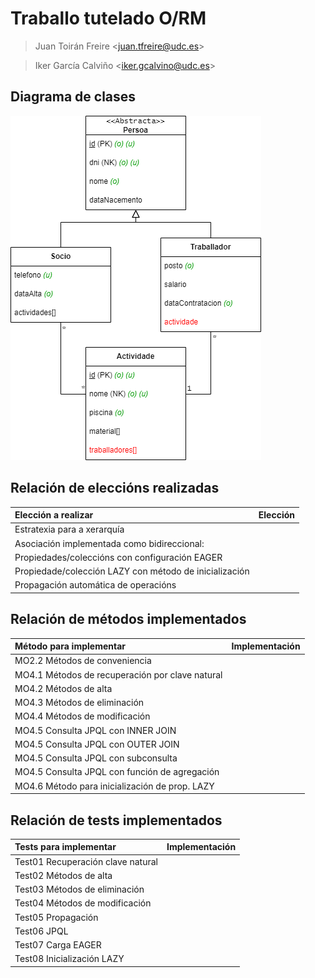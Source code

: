 # Traballo tutelado O/RM

> Juan Toirán Freire \<juan.tfreire@udc.es\>

> Iker García Calviño \<iker.gcalvino@udc.es\>

## Diagrama de clases

![](/doc/diagrama.png)

## Relación de eleccións realizadas

| Elección a realizar                                    | Elección |
|:-------------------------------------------------------|:---------|
| Estratexia para a xerarquía                            |          |
| Asociación implementada como bidireccional:            |          |
| Propiedades/coleccións con configuración EAGER         |          |
| Propiedade/colección LAZY con método de inicialización |          |
| Propagación automática de operacións                   |          |

## Relación de métodos implementados

| Método para implementar                         | Implementación |
|:------------------------------------------------|:---------------|
| MO2.2 Métodos de conveniencia                   |                |
| MO4.1 Métodos de recuperación por clave natural |                |
| MO4.2 Métodos de alta                           |                |
| MO4.3 Métodos de eliminación                    |                |
| MO4.4 Métodos de modificación                   |                |
| MO4.5 Consulta JPQL con INNER JOIN              |                |
| MO4.5 Consulta JPQL con OUTER JOIN              |                |
| MO4.5 Consulta JPQL con subconsulta             |                |
| MO4.5 Consulta JPQL con función de agregación   |                |
| MO4.6 Método para inicialización de prop. LAZY  |                |

## Relación de tests implementados

| Tests para implementar            | Implementación |
|:----------------------------------|:---------------|
| Test01 Recuperación clave natural |                |
| Test02 Métodos de alta            |                |
| Test03 Métodos de eliminación     |                |
| Test04 Métodos de modificación    |                |
| Test05 Propagación                |                |
| Test06 JPQL                       |                |
| Test07 Carga EAGER                |                |
| Test08 Inicialización LAZY        |                |
